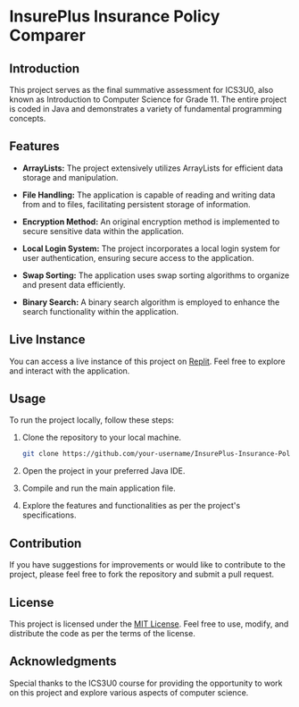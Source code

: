 # InsurePlus Insurance Policy Comparer

## Introduction

This project serves as the final summative assessment for ICS3U0, also known as Introduction to Computer Science for Grade 11. The entire project is coded in Java and demonstrates a variety of fundamental programming concepts.

## Features

- **ArrayLists:** The project extensively utilizes ArrayLists for efficient data storage and manipulation.

- **File Handling:** The application is capable of reading and writing data from and to files, facilitating persistent storage of information.

- **Encryption Method:** An original encryption method is implemented to secure sensitive data within the application.

- **Local Login System:** The project incorporates a local login system for user authentication, ensuring secure access to the application.

- **Swap Sorting:** The application uses swap sorting algorithms to organize and present data efficiently.

- **Binary Search:** A binary search algorithm is employed to enhance the search functionality within the application.

## Live Instance

You can access a live instance of this project on [Replit](https://replit.com/@itsgur/InsurePlus-Insurance-Policy-Comparer). Feel free to explore and interact with the application.

## Usage

To run the project locally, follow these steps:

1. Clone the repository to your local machine.
   ```bash
   git clone https://github.com/your-username/InsurePlus-Insurance-Policy-Comparer.git
   ```

2. Open the project in your preferred Java IDE.

3. Compile and run the main application file.

4. Explore the features and functionalities as per the project's specifications.

## Contribution

If you have suggestions for improvements or would like to contribute to the project, please feel free to fork the repository and submit a pull request.

## License

This project is licensed under the [MIT License](LICENSE). Feel free to use, modify, and distribute the code as per the terms of the license.

## Acknowledgments

Special thanks to the ICS3U0 course for providing the opportunity to work on this project and explore various aspects of computer science.
